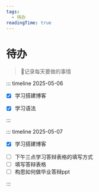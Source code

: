 ```yaml
---
tags:
  - 待办
readingTime: true
---
```


# 待办

> 📝记录每天要做的事情

::: timeline 2025-05-06

   * [x] 学习搭建博客
   * [x] 学习语法


:::

::: timeline 2025-05-07

- [x] 学习搭建博客
*  [ ] 下午三点学习答辩表格的填写方式
*  [ ] 填写答辩表格
*  [ ] 构思如何做毕业答辩ppt

:::